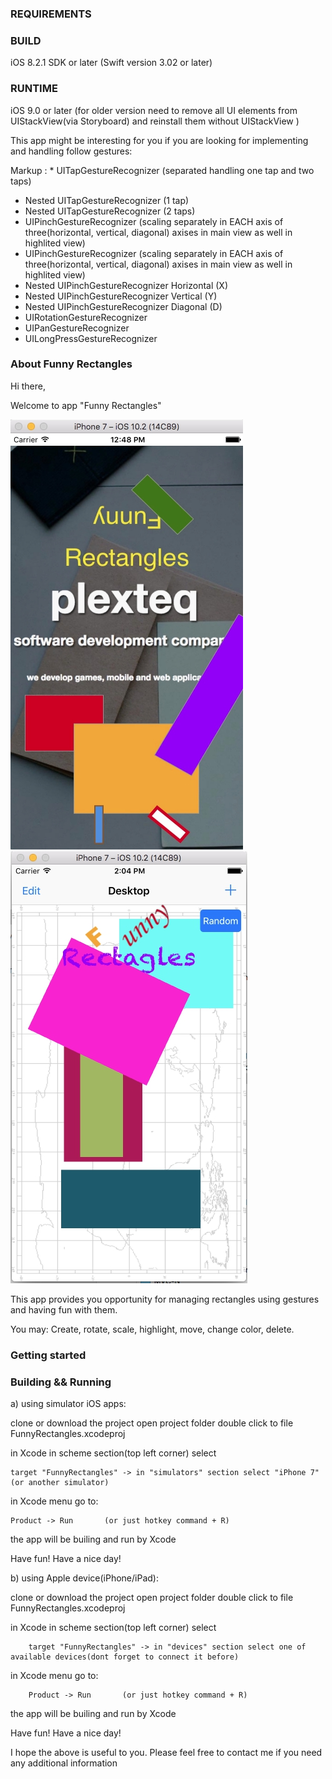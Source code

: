 

### REQUIREMENTS ###


### BUILD ###
iOS 8.2.1 SDK or later
(Swift version 3.02 or later)

### RUNTIME ###
iOS 9.0 or later 
(for older version need to remove all UI elements from UIStackView(via Storyboard) and reinstall them without UIStackView )

This app might be interesting for you if you are looking for implementing and handling follow gestures:

Markup : * UITapGestureRecognizer   (separated handling one tap and two taps)
* Nested UITapGestureRecognizer (1 tap)
* Nested UITapGestureRecognizer (2 taps)
* UIPinchGestureRecognizer (scaling separately in EACH axis of three(horizontal, vertical, diagonal) axises in main view as well in highlited view)
* UIPinchGestureRecognizer (scaling separately in EACH axis of three(horizontal, vertical, diagonal) axises in main view as well in highlited view)
* Nested UIPinchGestureRecognizer Horizontal (X)
* Nested UIPinchGestureRecognizer Vertical   (Y)
* Nested UIPinchGestureRecognizer Diagonal   (D)
* UIRotationGestureRecognizer
* UIPanGestureRecognizer
* UILongPressGestureRecognizer


### About Funny Rectangles ###

Hi there,

Welcome to app "Funny Rectangles"

![screenshot](https://github.com/PROudoxa/git-first/blob/master/screenshotLogo.jpg)
![screenshot](https://github.com/PROudoxa/git-first/blob/master/screenshot.jpg)

This app provides you opportunity for managing rectangles using gestures and having fun with them.

You may:
Create, rotate, scale, highlight, move, change color, delete.


### Getting started ###

### Building && Running ###

a) using simulator iOS apps:

clone or download the project
open project folder
double click to file FunnyRectangles.xcodeproj

in Xcode in scheme section(top left corner) select

    target "FunnyRectangles" -> in "simulators" section select "iPhone 7"(or another simulator)

in Xcode menu go to:

    Product -> Run       (or just hotkey command + R)

the app will be builing and run by Xcode

Have fun!
Have a nice day!


b) using Apple device(iPhone/iPad):

clone or download the project
open project folder
double click to file FunnyRectangles.xcodeproj

in Xcode in scheme section(top left corner) select

        target "FunnyRectangles" -> in "devices" section select one of available devices(dont forget to connect it before)

in Xcode menu go to:

        Product -> Run       (or just hotkey command + R)

the app will be builing and run by Xcode

Have fun!
Have a nice day!


I hope the above is useful to you.
Please feel free to contact me if you need any additional information

